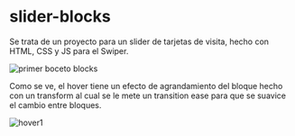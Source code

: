 # slider-blocks
Se trata de un proyecto para un slider de tarjetas de visita, hecho con HTML, CSS y JS para el Swiper.

![primer boceto blocks](https://github.com/AbrahamSalguero/slider-blocks/assets/96110567/d5f976c0-244e-4895-9013-a6a3e63183eb)

Como se ve, el hover tiene un efecto de agrandamiento del bloque hecho con un transform al cual se le mete un transition ease para que se suavice el cambio entre bloques.


![hover1](https://github.com/AbrahamSalguero/slider-blocks/assets/96110567/9d2f35c1-9bbb-4eee-a6d3-57b0f631b840)

